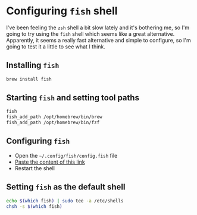 # Configuring `fish` shell

I've been feeling the `zsh` shell a bit slow lately and it's bothering me, so I'm going to try using the `fish` shell which seems like a great alternative. Apparently, it seems a really fast alternative and simple to configure, so I'm going to test it a little to see what I think.

## Installing `fish`
```sh
brew install fish
```

## Starting `fish` and setting tool paths
```sh
fish
fish_add_path /opt/homebrew/bin/brew
fish_add_path /opt/homebrew/bin/fzf
```

## Configuring `fish`
- Open the `~/.config/fish/config.fish` file
- [Paste the content of this link](https://github.com/emkis/Environment/blob/main/for-warp/config.fish)
- Restart the shell

## Setting `fish` as the default shell
```sh
echo $(which fish) | sudo tee -a /etc/shells
chsh -s $(which fish)
```
